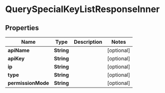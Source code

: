 

# QuerySpecialKeyListResponseInner


## Properties

| Name | Type | Description | Notes |
|------------ | ------------- | ------------- | -------------|
|**apiName** | **String** |  |  [optional] |
|**apiKey** | **String** |  |  [optional] |
|**ip** | **String** |  |  [optional] |
|**type** | **String** |  |  [optional] |
|**permissionMode** | **String** |  |  [optional] |



